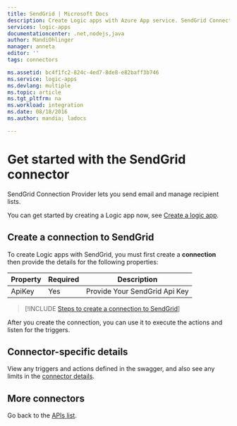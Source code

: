 ```yaml
---
title: SendGrid | Microsoft Docs
description: Create Logic apps with Azure App service. SendGrid Connection Provider lets you send email and manage recipient lists.
services: logic-apps
documentationcenter: .net,nodejs,java
author: MandiOhlinger
manager: anneta
editor: ''
tags: connectors

ms.assetid: bc4f1fc2-824c-4ed7-8de8-e82baff3b746
ms.service: logic-apps
ms.devlang: multiple
ms.topic: article
ms.tgt_pltfrm: na
ms.workload: integration
ms.date: 08/18/2016
ms.author: mandia; ladocs

---
```

# Get started with the SendGrid connector
SendGrid Connection Provider lets you send email and manage recipient lists.

You can get started by creating a Logic app now, see [Create a logic app](../logic-apps/quickstart-create-first-logic-app-workflow.md).

## Create a connection to SendGrid
To create Logic apps with SendGrid, you must first create a **connection** then provide the details for the following properties: 

| Property | Required | Description |
| --- | --- | --- |
| ApiKey |Yes |Provide Your SendGrid Api Key |

> [!INCLUDE [Steps to create a connection to SendGrid](../../includes/connectors-create-api-sendgrid.md)]
> 


After you create the connection, you can use it to execute the actions and listen for the triggers.

## Connector-specific details

View any triggers and actions defined in the swagger, and also see any limits in the [connector details](/connectors/sendgrid/).

## More connectors
Go back to the [APIs list](apis-list.md).